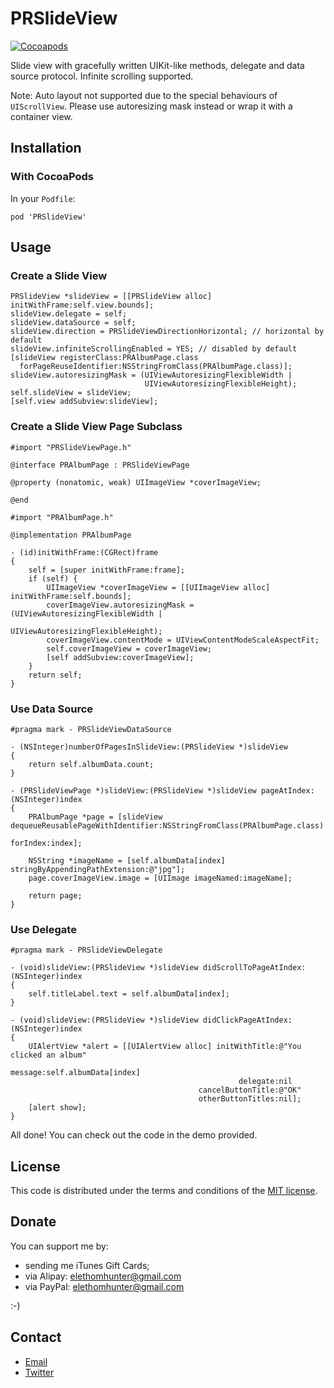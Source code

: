 # PRSlideView

[![Cocoapods](https://cocoapod-badges.herokuapp.com/v/PRSlideView/badge.png)](http://cocoapods.org/?q=PRSlideView)

Slide view with gracefully written UIKit-like methods, delegate and data source protocol. Infinite scrolling supported.

Note: Auto layout not supported due to the special behaviours of `UIScrollView`. Please use autoresizing mask instead or wrap it with a container view.

## Installation

### With CocoaPods

In your `Podfile`:

```
pod 'PRSlideView'
```

## Usage

### Create a Slide View

```
PRSlideView *slideView = [[PRSlideView alloc] initWithFrame:self.view.bounds];
slideView.delegate = self;
slideView.dataSource = self;
slideView.direction = PRSlideViewDirectionHorizontal; // horizontal by default
slideView.infiniteScrollingEnabled = YES; // disabled by default
[slideView registerClass:PRAlbumPage.class
  forPageReuseIdentifier:NSStringFromClass(PRAlbumPage.class)];
slideView.autoresizingMask = (UIViewAutoresizingFlexibleWidth |
                              UIViewAutoresizingFlexibleHeight);
self.slideView = slideView;
[self.view addSubview:slideView];
```

### Create a Slide View Page Subclass

```
#import "PRSlideViewPage.h"

@interface PRAlbumPage : PRSlideViewPage

@property (nonatomic, weak) UIImageView *coverImageView;

@end
```

```
#import "PRAlbumPage.h"

@implementation PRAlbumPage

- (id)initWithFrame:(CGRect)frame
{
    self = [super initWithFrame:frame];
    if (self) {
        UIImageView *coverImageView = [[UIImageView alloc] initWithFrame:self.bounds];
        coverImageView.autoresizingMask = (UIViewAutoresizingFlexibleWidth |
                                           UIViewAutoresizingFlexibleHeight);
        coverImageView.contentMode = UIViewContentModeScaleAspectFit;
        self.coverImageView = coverImageView;
        [self addSubview:coverImageView];
    }
    return self;
}
```

### Use Data Source

```
#pragma mark - PRSlideViewDataSource

- (NSInteger)numberOfPagesInSlideView:(PRSlideView *)slideView
{
    return self.albumData.count;
}

- (PRSlideViewPage *)slideView:(PRSlideView *)slideView pageAtIndex:(NSInteger)index
{
    PRAlbumPage *page = [slideView dequeueReusablePageWithIdentifier:NSStringFromClass(PRAlbumPage.class)
                                                            forIndex:index];
    
    NSString *imageName = [self.albumData[index] stringByAppendingPathExtension:@"jpg"];
    page.coverImageView.image = [UIImage imageNamed:imageName];
    
    return page;
}
```

### Use Delegate

```
#pragma mark - PRSlideViewDelegate

- (void)slideView:(PRSlideView *)slideView didScrollToPageAtIndex:(NSInteger)index
{
    self.titleLabel.text = self.albumData[index];
}

- (void)slideView:(PRSlideView *)slideView didClickPageAtIndex:(NSInteger)index
{
    UIAlertView *alert = [[UIAlertView alloc] initWithTitle:@"You clicked an album"
                                                    message:self.albumData[index]
                                                   delegate:nil
                                          cancelButtonTitle:@"OK"
                                          otherButtonTitles:nil];
    [alert show];
}
```

All done! You can check out the code in the demo provided.

## License

This code is distributed under the terms and conditions of the [MIT license](http://opensource.org/licenses/MIT).

## Donate

You can support me by:

* sending me iTunes Gift Cards;
* via Alipay: elethomhunter@gmail.com
* via PayPal: elethomhunter@gmail.com

:-)

## Contact

* [Email](mailto:elethomhunter@gmail.com)
* [Twitter](https://twitter.com/elethomhunter)

